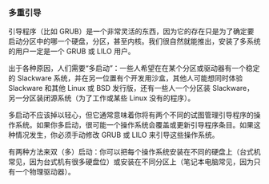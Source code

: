 ### 多重引导

引导程序（比如 GRUB）是一个非常灵活的东西，因为它的存在只是为了确定要启动分区中的哪一个硬盘，分区，甚至内核。我们很自然就能推出，安装了多系统的用户一定是一个 GRUB 或 LILO 用户。

出于各种原因，人们需要“多启动”：一些人希望在在某个分区或驱动器有一个稳定的 Slackware 系统，并在另一位置有个开发用沙盒，其他人可能想同时体验 Slackware 和其他 Linux 或 BSD 发行版，还有一些人一个分区装 Slackware，另一分区装闭源系统（为了工作或某些 Linux 没有的程序）。

多启动不应该掉以轻心，但它通常意味着你将有两个不同的试图管理引导程序的操作系统。如果你多启动，很可能一个操作系统会覆盖或更新引导程序条目。如果这种情况发生，你必须手动修改 GRUB 或 LILO 来引导这些操作系统。

有两种方法来双（多）启动：你可以把每个操作系统安装在不同的硬盘上（台式机常见，因为台式机有很多硬盘位）或安装在不同分区上（笔记本电脑常见，因为只有一个物理驱动器）。
